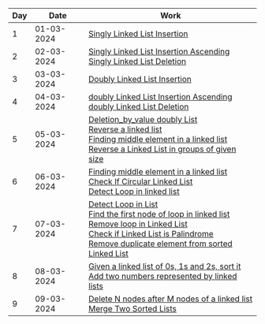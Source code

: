 <!DOCTYPE html>
<html lang="en">
<head>
<meta charset="UTF-8">
<meta name="viewport" content="width=device-width, initial-scale=1.0">
</head>
<body>

<table>
  <thead>
    <tr>
      <th>Day</th>
      <th>Date</th>
      <th>Work</th>
    </tr>
  </thead>
  <tbody>
    <tr>
      <td>1</td>
      <td>01-03-2024</td>
      <td><a href="1-03-24/1_linklistbasicInsertion.cpp">Singly Linked List Insertion</a></td>
    </tr>
    <tr>
      <td>2</td>
      <td>02-03-2024</td>
      <td><a href="2-03-24/1_insertAscendingsinglylinklist.cpp">Singly Linked List Insertion Ascending</a><br>
      <a href="2-03-24/2_singlyListDeletion.cpp">Singly Linked List Deletion</a></td>
    </tr>
    <tr>
      <td>3</td>
      <td>03-03-2024</td>
      <td><a href="3-03-24/1_doublylist_Insertion.cpp">Doubly Linked List Insertion</a></td>
    </tr>
    <tr>
      <td>4</td>
      <td>04-03-2024</td>
      <td><a href="4-03-24/1_doubly_insertionAscending.cpp">doubly Linked List Insertion Ascending</a><br>
      <a href="4-03-24/2_doublyDeletion.cpp">doubly Linked List Deletion</a></td>
    </tr>
    <tr>
      <td>5</td>
      <td>05-03-2024</td>
      <td><a href="5-03-24/1_deletionByValue.cpp">Deletion_by_value doubly List</a><br>
      <a href="5-03-24/2_Reverse_linkedlist.txt">Reverse a linked list</a><br>
      <a href="5-03-24/2_Reverse_linkedlist.txt">Finding middle element in a linked list</a><br>
      <a href="5-03-24/4_Reverse_List_in_groups_of_given_size.txt">Reverse a Linked List in groups of given size</a></td>
    </tr>
    <tr>
      <td>6</td>
      <td>06-03-2024</td>
      <td><a href="6-03-24/1_middle_of_List.txt">Finding middle element in a linked list</a><br>
      <a href="6-03-24/2_Check_If_Circular_List.txt">Check If Circular Linked List</a><br>
      <a href="6-03-24/3_Detect_loop_inList.txt">Detect Loop in linked list</a><br>
      </td>
    </tr>
    <tr>
      <td>7</td>
      <td>07-03-2024</td>
      <td><a href="7-03-24/1_Detect_Loop_in_List.txt">Detect Loop in List</a><br>
      <a href="7-03-24/2_Find_the_first_node_of_loop_in%20_inked_list.txt">Find the first node of loop in linked list</a><br>
      <a href="7-03-24/3_Remove_loop_in_Linked_List.txt">Remove loop in Linked List</a><br>
        <a href="7-03-24/4_Check_if_Linked_List_is_Palindrome.txt">Check if Linked List is Palindrome</a><br>
        <a href="7-03-24/5_Remove_duplicate_element_from_sorted_Linked_List.txt">Remove duplicate element from sorted Linked List</a><br>
      </td>
    </tr>
    <tr>
      <td>8</td>
      <td>08-03-2024</td>
      <td><a href="8-03-24/1_Given_a_linked_list_of_0s%2C_1s_and_2s%2C_sort_it.txt">Given a linked list of 0s, 1s and 2s, sort it</a><br>
      <a href="8-03-24/2_Add_two_numbers_represented_by_linked_lists.txt">Add two numbers represented by linked lists</a><br>
      </td>
    </tr>
    <tr>
      <td>9</td>
      <td>09-03-2024</td>
      <td><a href="9-03-24/1_Delete_N_nodes_after_M_nodes_of_a_linked_list.txt">Delete N nodes after M nodes of a linked list</a><br>
      <a href="9-03-24/2_Merge_Two_Sorted_Lists.txt">Merge Two Sorted Lists</a><br>
      </td>
    </tr>
  </tbody>
</table>

</body>
</html>
